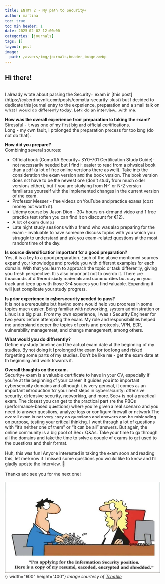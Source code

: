 ```yaml
---
title: ENTRY 2 - My path to Security+
author: martina
toc: true
toc_min_header: 1
date: 2025-02-02 12:00:00
categories: [journals]
tags: []
layout: post
image:
  path: /assets/img/journals/header_image.webp
---
```


## Hi there!
<br>
I already wrote about passing the Security+ exam in [this post](https://cyberdnevnik.com/posts/comptia-security-plus/) but I decided to dedicate this journal entry to the experience, preparation and a small talk on what I would do differently today. Let’s do an interview…with me.

**How was the overall experience from preparation to taking the exam?**<br>
Stressful - it was one of my first big and official certifications.<br>Long - my own fault, I prolonged the preparation process for too long (do not do that!). <br>

**How did you prepare?**
<br>Combining several sources:
* Official book (CompTIA Security+ SY0–701 Certification Study Guide)- not necessarily needed but I find it easier to read from a physical book than a pdf (a lot of free online versions there as well). Take into the consideration the exam version and the book version. The book version does not have to be the newest one (don't study from much older versions either), but if you are studying from N-1 or N-2 version familiarize yourself with the implemented changes in the current version of the exam.
* Professor Messer - free videos on YouTube and practice exams (cost money but worth it).
* Udemy course by Jason Dion - 30+ hours on-demand video and 1 free practice test (often you can find it on discount for €12).
* A lot of exam dumps.
* Late night study sessions with a friend who was also preparing for the exam - invaluable to have someone discuss topics with you which you struggle to understand and ask you exam-related questions at the most random time of the day. 

**Is source diversification important for a good preparation?**
<br>Yes, it is a key to a good preparation. Each of the above mentioned sources expand your knowledge and provide you with different examples for each domain. With that you learn to approach the topic or task differently, giving you fresh perspective. It is also important not to overdo it. There are thousands of different study materials and communities but stay on your track and keep up with those 3-4 sources you find valuable. Expanding it will just complicate your study progress.

**Is prior experience in cybersecurity needed to pass?**
<br>It is not a prerequisite but having some would help you progress in some topics much easier. Being familiar with networking, system administration or Linux is a big plus. From my own experience, I was a Security Engineer for two years before attempting the exam. My role and responsibilities helped me understand deeper the topics of ports and protocols, VPN, EDR, vulnerability management, and change management, among others.

**What would you do differently?**
<br>Define my study timeline and the actual exam date at the beginning of my studies. By not doing it I prolonged the exam for too long and risked forgetting some parts of my studies. Don’t be like me - get the exam date at th beginning and work towards it.

**Overall thoughts on the exam.**
<br>Security+ exam is a valuable certificate to have in your CV, especially if you’re at the beginning of your career. It guides you into important cybersecurity domains and although it is very general, it comes as an important introduction for your next steps in cybersecurity: offensive security, defensive security, networking, and more. Sec+ is not a practical exam. The closest you can get to the practical part are the PBQs (performance-based questions) where you’re given a real scenario and you need to answer questions, analyze logs or configure firewall or network.The overall exam is not very easy as questions and answers can be misleading on purpose, testing your critical thinking. I went through a lot of questions with “it’s neither one of them” or “it can be all” answers. 
But again, the online community is a big pool of Sec+ Q&As. Take your time to go through all the domains and take the time to solve a couple of exams to get used to the questions and their format.
<br>
<br>
Huh, this was fun! Anyone interested in taking the exam soon and reading this, let me know if I missed some questions you would like to know and I’ll gladly update the interview. 🙂
<br>
<br>
Thanks and see you for the next one!
<br>
<br>
![Image](/assets/img/journals/entry2/funny.png){: width="600" height="400"}
*Image courtesy of [Tenable](https://x.com/TenableSecurity/status/1074746088735817728)*

